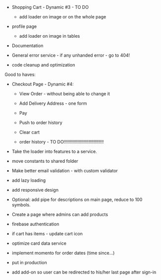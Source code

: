 - Shopping Cart - Dynamic #3 - TO DO
  - add loader on image or on the whole page

- profile page
  - add loader on image in tables

- Documentation

- General error service - if any unhanded error - go to 404!

- code cleanup and optimization

Good to haves:

- Checkout Page - Dynamic #4:
  - View Order - without being able to change it
  - Add Delivery Address - one form

  - Pay

  - Push to order history
  - Clear cart
  - order history - TO DO!!!!!!!!!!!!!!!!!!!!!!!!!!!!!!!!

- Take the loader into features to a service.

- move constants to shared folder

- Make better email validation - with custom validator

- add lazy loading

- add responsive design

- Optional: add pipe for descriptions on main page, reduce to 100 symbols.

- Create a page where admins can add products

- firebase authentication

- if cart has items - update cart icon

- optimize card data service

- implement momento for order dates (time since...)

- put in production

- add add-on so user can be redirected to his/her last page after sign-in
